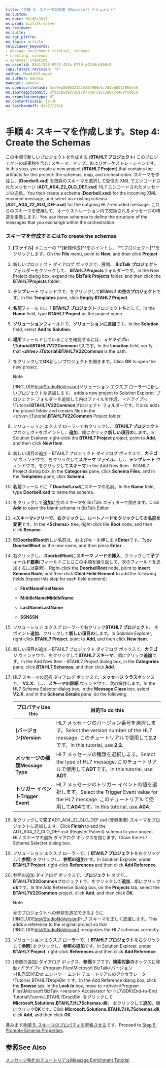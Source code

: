 ```yaml
---
title: "手順 4: スキーマの作成 |Microsoft ドキュメント"
ms.custom: 
ms.date: 06/08/2017
ms.prod: biztalk-server
ms.reviewer: 
ms.suite: 
ms.tgt_pltfrm: 
ms.topic: article
helpviewer_keywords:
- message enrichment tutorial, schemas
- creating, schemas
- schemas, creating
ms.assetid: 81b1f538-9743-433a-87f9-a423dcb868c8
caps.latest.revision: "6"
author: MandiOhlinger
ms.author: mandia
manager: anneta
ms.openlocfilehash: 3ce9ea850632327e257909e1c7d4b60117865e46
ms.sourcegitcommit: 3fd1c85d9dc2ce7b77da75a5c2087cc48cfcbe50
ms.translationtype: MT
ms.contentlocale: ja-JP
ms.lasthandoff: 01/17/2018
---
```

# <a name="step-4-create-the-schemas"></a><span data-ttu-id="4f116-102">手順 4: スキーマを作成します。</span><span class="sxs-lookup"><span data-stu-id="4f116-102">Step 4: Create the Schemas</span></span>
<span data-ttu-id="4f116-103">この手順で新しいプロジェクトを作成する (**BTAHL7 プロジェクト**) このプロジェクトの成果物を含む: スキーマ、マップ、およびオーケストレーションです。</span><span class="sxs-lookup"><span data-stu-id="4f116-103">In this step, you create a new project (**BTAHL7 Project**) that contains the artifacts for this project: the schemas, map, and orchestration.</span></span> <span data-ttu-id="4f116-104">スキーマを作成し、(**Doorbell.xsd**) を既存のスキーマを選択して受信の XML でエンコードされたメッセージ (**ADT_A04_22_GLO_DEF.xsd**) HL7 エンコードされたメッセージの送信。</span><span class="sxs-lookup"><span data-stu-id="4f116-104">You then create a schema (**Doorbell.xsd**) for the incoming XML-encoded message, and select an existing schema (**ADT_A04_22_GLO_DEF.xsd**) for the outgoing HL7-encoded message.</span></span> <span data-ttu-id="4f116-105">これらのスキーマを使用して、オーケストレーション内で交換されるメッセージの構造を定義します。</span><span class="sxs-lookup"><span data-stu-id="4f116-105">You use these schemas to define the structure of the messages that you exchange within the orchestration.</span></span>  
  
### <a name="to-create-the-schemas"></a><span data-ttu-id="4f116-106">スキーマを作成するには</span><span class="sxs-lookup"><span data-stu-id="4f116-106">To create the schemas</span></span>  
  
1.  <span data-ttu-id="4f116-107">**[ファイル]** メニューの **[新規作成]**をポイントし、 **[プロジェクト]**をクリックします。</span><span class="sxs-lookup"><span data-stu-id="4f116-107">On the **File** menu, point to **New**, and then click **Project**.</span></span>  
  
2.  <span data-ttu-id="4f116-108">新しいプロジェクト ダイアログ ボックスで、展開、 **BizTalk プロジェクト**フォルダーをクリックして、 **BTAHL7Projects**フォルダーです。</span><span class="sxs-lookup"><span data-stu-id="4f116-108">In the New Project dialog box, expand the **BizTalk Projects** folder, and then click the **BTAHL7Projects** folder.</span></span>  
  
3.  <span data-ttu-id="4f116-109">**テンプレート** ウィンドウで、をクリックして**BTAHL7 の空のプロジェクト**です。</span><span class="sxs-lookup"><span data-stu-id="4f116-109">In the **Templates** pane, click **Empty BTAHL7 Project**.</span></span>  
  
4.  <span data-ttu-id="4f116-110">**名前**フィールドに「 **BTAHL7 プロジェクト**プロジェクト名として。</span><span class="sxs-lookup"><span data-stu-id="4f116-110">In the **Name** field, type **BTAHL7 Project** as the project name.</span></span>  
  
5.  <span data-ttu-id="4f116-111">**ソリューション**フィールドで、**ソリューションに追加**です。</span><span class="sxs-lookup"><span data-stu-id="4f116-111">In the **Solution** field, select **Add to Solution**.</span></span>  
  
6.  <span data-ttu-id="4f116-112">**場所**フィールドしていることを確認するには、  **\<*ドライブ*\>: \Tutorial\BTAHL7V22Common**パスです。</span><span class="sxs-lookup"><span data-stu-id="4f116-112">In the **Location** field, verify that **\<*drive*\>:\Tutorial\BTAHL7V22Common** is the path.</span></span>  
  
7.  <span data-ttu-id="4f116-113">をクリックして**OK**新しいプロジェクトを開きます。</span><span class="sxs-lookup"><span data-stu-id="4f116-113">Click **OK** to open the new project.</span></span>  
  
    > [!NOTE]
    >  [!INCLUDE[btsVStudioNoVersion](../../includes/btsvstudionoversion-md.md)]<span data-ttu-id="4f116-114">ソリューション エクスプ ローラーに新しいプロジェクトを追加します。</span><span class="sxs-lookup"><span data-stu-id="4f116-114"> adds a new project to Solution Explorer.</span></span> <span data-ttu-id="4f116-115">プロジェクト フォルダーを追加して内のファイルを作成、 \<*ドライブ*\>: \Tutorial\\**BTAHL7V22Common**プロジェクト フォルダーです。</span><span class="sxs-lookup"><span data-stu-id="4f116-115">It also adds the project folder and creates files in the \<*drive*\>:\Tutorial\\**BTAHL7V22Common** Project folder.</span></span>  
  
8.  <span data-ttu-id="4f116-116">ソリューション エクスプ ローラーで右クリックし、 **BTAHL7 プロジェクト**プロジェクトをポイントし、**追加**、順にクリック**新しい項目の**します。</span><span class="sxs-lookup"><span data-stu-id="4f116-116">In Solution Explorer, right-click the **BTAHL7 Project** project, point to **Add**, and then click **New Item**.</span></span>  
  
9. <span data-ttu-id="4f116-117">新しい項目の追加 - BTAHL7 プロジェクト ダイアログ ボックスで、**カテゴリ** ウィンドウで、をクリックして**スキーマ ファイル**、し、、**テンプレート** ウィンドウで、をクリックして**スキーマ**.</span><span class="sxs-lookup"><span data-stu-id="4f116-117">In the Add New Item - BTAHL7 Project dialog box, in the **Categories** pane, click **Schema Files**, and in the **Templates** pane, click **Schema**.</span></span>  
  
10. <span data-ttu-id="4f116-118">**名前**フィールドに「 **Doorbell.xsd**にスキーマの名前。</span><span class="sxs-lookup"><span data-stu-id="4f116-118">In the **Name** field, type **Doorbell.xsd** to name the schema.</span></span>  
  
11. <span data-ttu-id="4f116-119">をクリックして**追加**に空のスキーマを BizTalk エディターで開きます。</span><span class="sxs-lookup"><span data-stu-id="4f116-119">Click **Add** to open the blank schema in BizTalk Editor.</span></span>  
  
12. <span data-ttu-id="4f116-120">**\<スキーマ\>**ツリーで、右クリックし、**ルート**ノードをクリックして**の名前を変更**です。</span><span class="sxs-lookup"><span data-stu-id="4f116-120">In the **\<Schema\>** tree, right-click the **Root** node, and then click **Rename**.</span></span>  
  
13. <span data-ttu-id="4f116-121">型**DoorbellRoot**新しい名前は、およびキーを押します**Enter**です。</span><span class="sxs-lookup"><span data-stu-id="4f116-121">Type **DoorbellRoot** as the new name, and then press **Enter**.</span></span>  
  
14. <span data-ttu-id="4f116-122">右クリックし、 **DoorbellRoot**に**スキーマ ノードの挿入**、クリックして**子フィールド要素**(フィールドごとにこの手順を繰り返して、次のフィールドを追加するには要素)。</span><span class="sxs-lookup"><span data-stu-id="4f116-122">Right-click the **DoorbellRoot** node, point to **Insert Schema Node**, and then click **Child Field Element** to add the following fields (repeat this step for each field element):</span></span>  
  
    -   <span data-ttu-id="4f116-123">**FirstName**</span><span class="sxs-lookup"><span data-stu-id="4f116-123">**FirstName**</span></span>  
  
    -   <span data-ttu-id="4f116-124">**MiddleName**</span><span class="sxs-lookup"><span data-stu-id="4f116-124">**MiddleName**</span></span>  
  
    -   <span data-ttu-id="4f116-125">**LastName**</span><span class="sxs-lookup"><span data-stu-id="4f116-125">**LastName**</span></span>  
  
    -   <span data-ttu-id="4f116-126">**SSN**</span><span class="sxs-lookup"><span data-stu-id="4f116-126">**SSN**</span></span>  
  
15. <span data-ttu-id="4f116-127">ソリューション エクスプ ローラーで右クリック**BTAHL7 プロジェクト**、 をポイント**追加**、クリックして**新しい項目の**します。</span><span class="sxs-lookup"><span data-stu-id="4f116-127">In Solution Explorer, right-click **BTAHL7 Project**, point to **Add**, and then click **New Item**.</span></span>  
  
16. <span data-ttu-id="4f116-128">新しい項目の追加 - BTAHL7 プロジェクト ダイアログ ボックスで、**カテゴリ** ウィンドウで、をクリックして**BTAHL7 スキーマ**、順にクリック**追加**です。</span><span class="sxs-lookup"><span data-stu-id="4f116-128">In the Add New Item - BTAHL7 Project dialog box, in the **Categories** pane, click **BTAHL7 Schemas**, and then click **Add**.</span></span>  
  
17. <span data-ttu-id="4f116-129">HL7 スキーマの選択 ダイアログ ボックスで、**メッセージ クラス**ボックスで、 **V2.X**、し、、**スキーマの詳細** ウィンドウで、次の操作します。</span><span class="sxs-lookup"><span data-stu-id="4f116-129">In the HL7 Schema Selector dialog box, in the **Message Class** box, select **V2.X**, and in the **Schema Details** pane, do the following:</span></span>  
  
    |<span data-ttu-id="4f116-130">プロパティ</span><span class="sxs-lookup"><span data-stu-id="4f116-130">Use this</span></span>|<span data-ttu-id="4f116-131">目的</span><span class="sxs-lookup"><span data-stu-id="4f116-131">To do this</span></span>|  
    |--------------|----------------|  
    |<span data-ttu-id="4f116-132">**[バージョン]**</span><span class="sxs-lookup"><span data-stu-id="4f116-132">**Version**</span></span>|<span data-ttu-id="4f116-133">HL7 メッセージのバージョン番号を選択します。</span><span class="sxs-lookup"><span data-stu-id="4f116-133">Select the version number of the HL7 message.</span></span> <span data-ttu-id="4f116-134">このチュートリアルで使用して**2.2**です。</span><span class="sxs-lookup"><span data-stu-id="4f116-134">In this tutorial, use **2.2**.</span></span>|  
    |<span data-ttu-id="4f116-135">**メッセージの種類**</span><span class="sxs-lookup"><span data-stu-id="4f116-135">**Message Type**</span></span>|<span data-ttu-id="4f116-136">HL7 メッセージの種類を選択します。</span><span class="sxs-lookup"><span data-stu-id="4f116-136">Select the type of HL7 message.</span></span> <span data-ttu-id="4f116-137">このチュートリアルで使用して**ADT**です。</span><span class="sxs-lookup"><span data-stu-id="4f116-137">In this tutorial, use **ADT**.</span></span>|  
    |<span data-ttu-id="4f116-138">**トリガー イベント**</span><span class="sxs-lookup"><span data-stu-id="4f116-138">**Trigger Event**</span></span>|<span data-ttu-id="4f116-139">HL7 メッセージのトリガー イベントの値を選択します。</span><span class="sxs-lookup"><span data-stu-id="4f116-139">Select the Trigger Event value for the HL7 message.</span></span> <span data-ttu-id="4f116-140">このチュートリアルで使用して**A04**です。</span><span class="sxs-lookup"><span data-stu-id="4f116-140">In this tutorial, use **A04**.</span></span>|  
  
18. <span data-ttu-id="4f116-141">をクリックして**完了**ADT_A04_22_GLO_DEF.xsd (登録患者) スキーマをプロジェクトに追加します。</span><span class="sxs-lookup"><span data-stu-id="4f116-141">Click **Finish** to add the ADT_A04_22_GLO_DEF.xsd (Register Patient) schema to your project.</span></span> <span data-ttu-id="4f116-142">HL7 スキーマの選択 ダイアログ ボックスを閉じます。</span><span class="sxs-lookup"><span data-stu-id="4f116-142">Close the HL7 Schema Selector dialog box.</span></span>  
  
19. <span data-ttu-id="4f116-143">ソリューション エクスプ ローラーで、[ **BTAHL7 プロジェクト**を右クリックして**参照**] をクリックし、**参照の追加**です。</span><span class="sxs-lookup"><span data-stu-id="4f116-143">In Solution Explorer, under **BTAHL7 Project**, right-click **References** and then click **Add Reference**.</span></span>  
  
20. <span data-ttu-id="4f116-144">参照の追加 ダイアログ ボックスで、**プロジェクト** タブで、、 **BTAHL7V22Common**プロジェクトで、をクリックして**追加**、順にクリック**ok**です。</span><span class="sxs-lookup"><span data-stu-id="4f116-144">In the Add Reference dialog box, on the **Projects** tab, select the **BTAHL7V22Common** project, click **Add**, and then click **OK**.</span></span>  
  
    > [!NOTE]
    >  <span data-ttu-id="4f116-145">元のプロジェクトへの参照を追加できるように[!INCLUDE[btsVStudioNoVersion](../../includes/btsvstudionoversion-md.md)]HL7 スキーマを正しく認識します。</span><span class="sxs-lookup"><span data-stu-id="4f116-145">This adds a reference to the original project so that [!INCLUDE[btsVStudioNoVersion](../../includes/btsvstudionoversion-md.md)] recognizes the HL7 schemas correctly.</span></span>  
  
21. <span data-ttu-id="4f116-146">ソリューション エクスプ ローラーで、[ **BTAHL7 プロジェクト**を右クリックして**参照**] をクリックし、**参照の追加**です。</span><span class="sxs-lookup"><span data-stu-id="4f116-146">In Solution Explorer, under **BTAHL7 Project**, right-click **References** and then click **Add Reference**.</span></span>  
  
22. <span data-ttu-id="4f116-147">[参照の追加] ダイアログ ボックス、**参照**タブです。**検索対象の**ボックスに移動\<*ドライブ*\>: \Program Files\Microsoft BizTalk\<バージョン\>HL7\SDK\End エンドツー エンド チュートリアルのアクセラレータ\Tutorial_BTAHL7Drop\Bin です。</span><span class="sxs-lookup"><span data-stu-id="4f116-147">In the Add Reference dialog box, click the **Browse** tab. In the **Look In** box, move to \<*drive*\>:\Program Files\Microsoft BizTalk \<version\> Accelerator for HL7\SDK\End-to-End Tutorial\Tutorial_BTAHL7Drop\Bin.</span></span> <span data-ttu-id="4f116-148">をクリックして**Microsoft.Solutions.BTAHL7.HL7Schemas.dll**、 をクリックして**追加**、順にクリック**OK**です。</span><span class="sxs-lookup"><span data-stu-id="4f116-148">Click **Microsoft.Solutions.BTAHL7.HL7Schemas.dll**, click **Add**, and then click **OK**.</span></span>  
  
 <span data-ttu-id="4f116-149">進みます[手順 5: スキーマのプロパティを昇格させる](../../adapters-and-accelerators/accelerator-hl7/step-5-promote-schema-properties.md)です。</span><span class="sxs-lookup"><span data-stu-id="4f116-149">Proceed to [Step 5: Promote Schema Properties](../../adapters-and-accelerators/accelerator-hl7/step-5-promote-schema-properties.md).</span></span>  
  
## <a name="see-also"></a><span data-ttu-id="4f116-150">参照</span><span class="sxs-lookup"><span data-stu-id="4f116-150">See Also</span></span>  
 [<span data-ttu-id="4f116-151">メッセージ強化のチュートリアル</span><span class="sxs-lookup"><span data-stu-id="4f116-151">Message Enrichment Tutorial</span></span>](../../adapters-and-accelerators/accelerator-hl7/message-enrichment-tutorial.md)